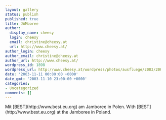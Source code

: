 ```yaml
---
layout: gallery
status: publish
published: true
title: JAMboree
author:
  display_name: cheesy
  login: cheesy
  email: christine@cheesy.at
  url: http://www.cheesy.at/
author_login: cheesy
author_email: christine@cheesy.at
author_url: http://www.cheesy.at/
wordpress_id: 1898
wordpress_url: http://www.cheesy.at/wordpress/photos/ausfluege/2003/2003-november/
date: '2003-11-11 00:00:00 +0000'
date_gmt: '2003-11-10 23:00:00 +0000'
categories:
- Uncategorized
comments: []
---
```

<!--:de-->Mit [BEST](http://www.best.eu.org) am Jamboree in Polen.
<!--:--><!--:en-->With [BEST](http://www.best.eu.org) at the Jamboree in Poland.
<!--:-->
